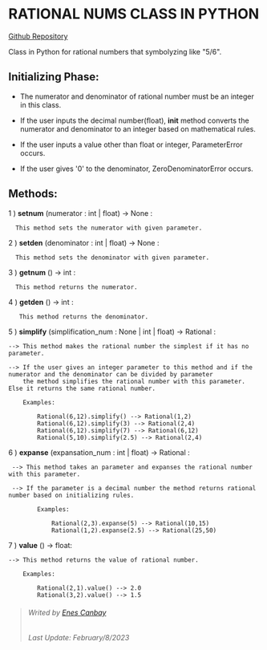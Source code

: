 # RATIONAL NUMS CLASS IN PYTHON

[Github Repository](https://github.com/enescnby/rational-class-python)

Class in Python for rational numbers that symbolyzing like "5/6".


## Initializing Phase:

+ The numerator and denominator of rational number must be an integer in this class.

- If the user inputs the decimal number(float), __init__ method converts the numerator and denominator to an integer based on mathematical rules.

* If the user inputs a value other than float or integer, ParameterError occurs.

+ If the user gives '0' to the denominator, ZeroDenominatorError occurs.


## Methods:

1 \) **setnum** \(numerator : int \| float\) -> None :

      This method sets the numerator with given parameter.

2 \) **setden** \(denominator : int \| float\) -> None :

      This method sets the denominator with given parameter.

3 \) **getnum** \(\) -> int :

      This method returns the numerator.

4 \) **getden** \(\) -> int :

       This method returns the denominator.

5 \) **simplify** \(simplification_num : None \| int \| float\) -> Rational :

    --> This method makes the rational number the simplest if it has no parameter.

    --> If the user gives an integer parameter to this method and if the numerator and the denominator can be divided by parameter
        the method simplifies the rational number with this parameter. Else it returns the same rational number.

        Examples:

            Rational(6,12).simplify() --> Rational(1,2)
            Rational(6,12).simplify(3) --> Rational(2,4)
            Rational(6,12).simplify(7) --> Rational(6,12)
            Rational(5,10).simplify(2.5) --> Rational(2,4)

6 \) **expanse** \(expansation_num : int \| float\) -> Rational :

     --> This method takes an parameter and expanses the rational number with this parameter.

     --> If the parameter is a decimal number the method returns rational number based on initializing rules.

            Examples:

                Rational(2,3).expanse(5) --> Rational(10,15)
                Rational(1,2).expanse(2.5) --> Rational(25,50)

7 \) **value** \(\) -> float:

    --> This method returns the value of rational number.

        Examples:

            Rational(2,1).value() --> 2.0
            Rational(3,2).value() --> 1.5



> ###### *Writed by [Enes Canbay](https://github.com/enescnby)*
> ###### *Last Update: February/8/2023*

